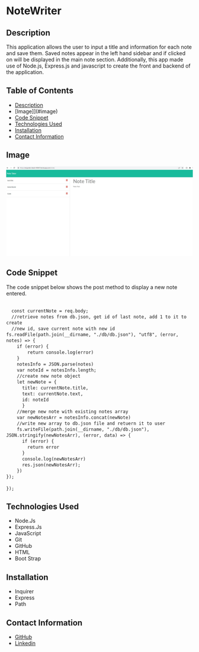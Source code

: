 # NoteWriter

## Description
This application allows the user to input a title and information for each note and save them. Saved notes appear in the left hand sidebar and if clicked on will be displayed in the main note section. Additionally, this app made use of Node.js, Express.js and javascript to create the front and backend of the application. 

## Table of Contents
- [Description](#description)
- [Image]](#image)
- [Code Snippet](#code-snippet)
- [Technologies Used](#technologies-used)
- [Installation](#instalation)
- [Contact Information](#contact-information)

## Image
![Image](/noteTaker.JPG)

## Code Snippet
The code snippet below shows the post method to display a new note entered. 

``` app.post("/api/notes", (req, res) => {

  const currentNote = req.body;
  //retrieve notes from db.json, get id of last note, add 1 to it to create 
  //new id, save current note with new id
fs.readFile(path.join(__dirname, "./db/db.json"), "utf8", (error, notes) => {
    if (error) {
        return console.log(error)
    }
    notesInfo = JSON.parse(notes)
    var noteId = notesInfo.length;
    //create new note object
    let newNote = { 
      title: currentNote.title, 
      text: currentNote.text, 
      id: noteId
      }
    //merge new note with existing notes array
    var newNotesArr = notesInfo.concat(newNote)
    //write new array to db.json file and retuern it to user
    fs.writeFile(path.join(__dirname, "./db/db.json"), JSON.stringify(newNotesArr), (error, data) => {
      if (error) {
        return error
      }
      console.log(newNotesArr)
      res.json(newNotesArr);
    })
});

});
```

## Technologies Used
- Node.Js
- Express.Js 
- JavaScript
- Git
- GitHub
- HTML
- Boot Strap 

## Installation
- Inquirer
- Express 
- Path 

## Contact Information 
- [GitHub](https://github.com/mkelly3/)
- [Linkedin](https://www.linkedin.com/in/morgan-kelly15/)
